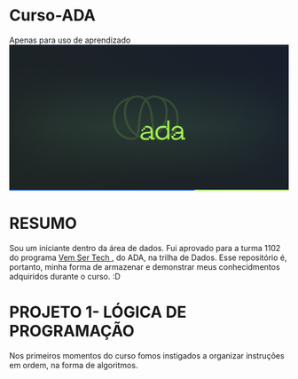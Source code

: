 # Curso-ADA
Apenas para uso de aprendizado
![banner do ada](./ada.png)
<h1> RESUMO </h1>
Sou um iniciante dentro da área de dados. Fui aprovado para a turma 1102 do programa <a href="https://ada.tech/sou-aluno/programas/ifood-vem-ser-tech">Vem Ser Tech </a>, do ADA, na trilha de Dados.
Esse repositório é, portanto, minha forma de armazenar e demonstrar meus conhecidmentos adquiridos durante o curso. :D

<h1 href="https://github.com/sanshee2/Curso-ADA/blob/main/Projeto_da_Pizzaria.ipynb"> PROJETO 1- LÓGICA DE PROGRAMAÇÃO </h1>
Nos primeiros momentos do curso fomos instigados a organizar instruções em ordem, na forma de algoritmos.
